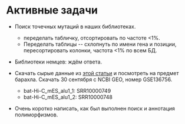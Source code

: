 # Активные задачи

* Поиск точечных мутаций в наших библиотеках. 
	* переделать табличку, отсортировать по частоте <1%.
	* Переделать таблицы -- схлопнуть по имени гена и позиции, пересортировать колонки, частота <1% по всем БД.
* Библиотеки немцев: ждём ответа.

* Скачать сырые данные из [этой статьи](https://www.sciencedirect.com/science/article/pii/S1046202318304778?via%3Dihub#ec-research-data) и посмотреть на предмет барахла.
Скачать 30 сентября с NCBI GEO, номер GSE136756.
	* bat-Hi-C_mES_alu1_1: SRR10000749
	* bat-Hi-C_mES_alu1_2: SRR10000748

* Очень коротко написать, как был выполнен поиск и аннотация полиморфизмов.
